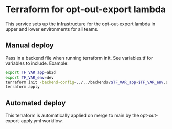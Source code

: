 # Terraform for opt-out-export lambda

This service sets up the infrastructure for the opt-out-export lambda in upper and lower environments for all teams.

## Manual deploy

Pass in a backend file when running terraform init. See variables.tf for variables to include. Example:

```bash
export TF_VAR_app=ab2d
export TF_VAR_env=dev
terraform init -backend-config=../../backends/$TF_VAR_app-$TF_VAR_env.s3.tfbackend
terraform apply
```

## Automated deploy

This terraform is automatically applied on merge to main by the opt-out-export-apply.yml workflow.
